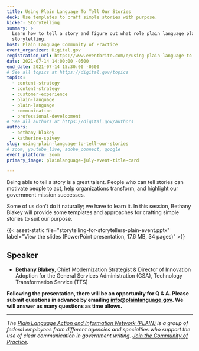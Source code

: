 ```yaml
---
title: Using Plain Language To Tell Our Stories
deck: Use templates to craft simple stories with purpose.
kicker: Storytelling
summary: >
  Learn how to tell a story and figure out what role plain language plays in
  storytelling.
host: Plain Language Community of Practice
event_organizer: Digital.gov
registration_url: https://www.eventbrite.com/e/using-plain-language-to-tell-our-stories-tickets-159178088949
date: 2021-07-14 14:00:00 -0500
end_date: 2021-07-14 15:30:00 -0500
# See all topics at https://digital.gov/topics
topics:
  - content-strategy
  - content-strategy
  - customer-experience
  - plain-language
  - plain-language
  - communication
  - professional-development
# See all authors at https://digital.gov/authors
authors:
  - bethany-blakey
  - katherine-spivey
slug: using-plain-language-to-tell-our-stories
# zoom, youtube_live, adobe_connect, google
event_platform: zoom
primary_image: plainlanguage-july-event-title-card

---
```


Being able to tell a story is a great talent. People who can tell stories can  motivate people to act, help organizations transform, and highlight our government mission successes.

Some of us don’t do it naturally; we have to learn it. In this session, Bethany Blakey will provide some templates and approaches for crafting simple stories to suit our purpose.

{{< asset-static file="storytelling-for-storytellers-plain-event.pptx" label="View the slides (PowerPoint presentation, 17.6 MB, 34 pages)" >}}

## Speaker

* **[Bethany Blakey](https://digital.gov/authors/bethany-blakey/)**, Chief Modernization Strategist & Director of Innovation Adoption for the General Services Administration (GSA), Technology Transformation Service (TTS)

**Following the presentation, there will be an opportunity for Q & A. Please submit questions in advance by emailing [info@plainlanguage.gov](mailto:info@plainlanguage.gov). We will answer as many questions as time allows.**

- - -

*The [Plain Language Action and Information Network (PLAIN)](https://www.plainlanguage.gov/) is a group of federal employees from different agencies and specialties who support the use of clear communication in government writing. [Join the Community of Practice](https://digital.gov/communities/plain-language/).*
